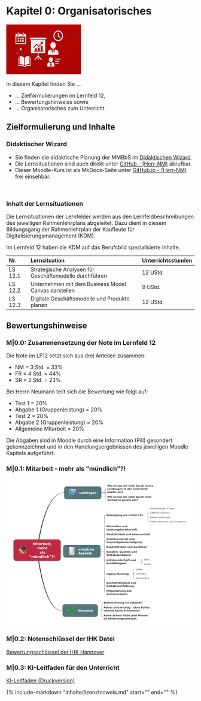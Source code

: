 # Kapitel 0: Organisatorisches

![Kapitelbild](bilder/00_kapitelbild.png)

In diesem Kapitel finden Sie ...

- ... Zielformulierungen im Lernfeld 12,
- ... Bewertungshinweise sowie
- ... Organisatorisches zum Unterricht.

## Zielformulierung und Inhalte

### Didaktischer Wizard

- Sie finden die didaktische Planung der MMBbS im [Didaktischen Wizard](https://didakt.mm-bbs.de).
- Die Lernsituationen sind auch direkt unter [GitHub - (Herr-NM)](https://herr-nm.github.io/MMBbS_KIT_Curriculum) abrufbar.
- Dieser Moodle-Kurs ist als MkDocs-Seite unter [GitHub.io - (Herr-NM)](https://herr-nm.github.io/MMBbS_KDM_LF12) frei einsehbar.

<br>

### Inhalt der Lernsituationen

Die Lernsituationen der Lernfelder werden aus den Lernfeldbeschreibungen des jeweiligen Rahmenlehrplans abgeleitet. Dazu dient in diesem Bildungsgang der Rahmenlehrplan der Kaufleute für Digitalisierungsmanagement (KDM).

Im Lernfeld 12 haben die KDM auf das Berufsbild spezialisierte Inhalte.

| Nr. | Lernsituation | Unterrichtsstunden |
| :--- | :--- | :--- |
| LS 12.1 | Strategische Analysen für Geschäftsmodelle durchführen | 12 UStd. |
| LS 12.2 | Unternehmen mit dem Business Model Canvas darstellen | 9 UStd. |
| LS 12.3 | Digitale Geschäftsmodelle und Produkte planen | 12 UStd. |

## Bewertungshinweise

### M|0.0: Zusammensetzung der Note im Lernfeld 12

Die Note im LF12 setzt sich aus drei Anteilen zusammen:

- NM = 3 Std. = 33%
- FR = 4 Std. = 44%
- SR = 2 Std. = 23%

Bei Herrn Neumann teilt sich die Bewertung wie folgt auf:

- Test 1 = 20%
- Abgabe 1 (Gruppenleistung) = 20%
- Test 2 = 20%
- Abgabe 2 (Gruppenleistung) = 20%
- Allgemeine Mitarbeit = 20%

Die Abgaben sind in Moodle durch eine Information (Pill) gesondert gekennzeichnet und in den Handlungsergebnissen des jeweiligen Moodle-Kapitels aufgeführt.

### M|0.1: Mitarbeit - mehr als "mündlich"?!

![Mindmap Mitarbeit](bilder/00_mitarbeit.png)

### M|0.2: Notenschlüssel der IHK Datei

[Bewertungsschlüssel der IHK Hannover](material/00_ihk_bewertungsschluessel.pdf)

### M|0.3: KI-Leitfaden für den Unterricht

[KI-Leitfaden (Druckversion)](https://herr-nm.github.io/MMBbS_Awesome/ki-leitfaden/ki-leitfaden-druckversion.pdf)

{%
   include-markdown "inhalte/lizenzhinweis.md"
   start="<!--include-start-->"
   end="<!--include-end-->"
%}